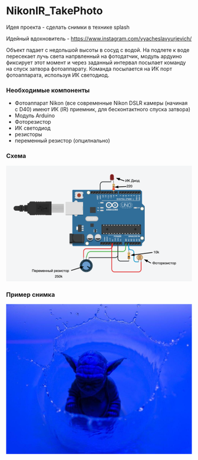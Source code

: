 # NikonIR_TakePhoto

Идея проекта - сделать снимки в технике splash 

Идейный вдохновитель - https://www.instagram.com/vyacheslavyurjevich/

Объект падает с недольшой высоты в сосуд с водой. На подлете к воде пересекает лучь света напрвленный на фотодатчик, модуль ардуино фиксирует этот момент и через заданный интервал посылает команду на спуск затвора фотоаппарату. Команда посылается на ИК порт фотоаппарата, используя ИК светодиод.

### Необходимые компоненты
 - Фотоаппарат Nikon (все современные Nikon DSLR камеры (начиная с D40) имеют ИК (IR) приемник, для бесконтактного спуска затвора)
 - Модуль Arduino 
 - Фоторезистор
 - ИК светодиод
 - резисторы
 - переменный резистор (опцилнально)

### Схема
![PROJECT_PHOTO](https://github.com/alex-anp/NikonIR_TakePhoto/blob/master/sheme.png)

### Пример снимка
![PROJECT_PHOTO](https://github.com/alex-anp/NikonIR_TakePhoto/blob/master/photo.jpg)
